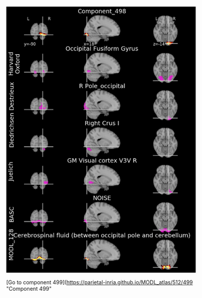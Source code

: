 


![498](preliminary/498.jpg "Component 498")

[Go to component 499](https://parietal-inria.github.io/MODL_atlas/512/499 "Component 499"